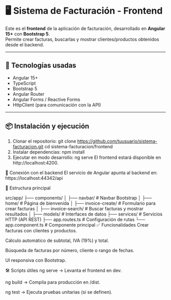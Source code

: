 # 🖥️ Sistema de Facturación - Frontend

Este es el **frontend** de la aplicación de facturación, desarrollado en **Angular 15+** con **Bootstrap 5**.  
Permite crear facturas, buscarlas y mostrar clientes/productos obtenidos desde el backend.

---

## 🚀 Tecnologías usadas
- Angular 15+
- TypeScript
- Bootstrap 5
- Angular Router
- Angular Forms / Reactive Forms
- HttpClient (para comunicación con la API)

---

## 📦 Instalación y ejecución

1. Clonar el repositorio:
   git clone https://github.com/tuusuario/sistema-facturacion.git
   cd sistema-facturacion/frontend
2. Instalar dependencias:
  npm install
3. Ejecutar en modo desarrollo:
  ng serve
El frontend estará disponible en http://localhost:4200.

🔗 Conexión con el backend
El servicio de Angular apunta al backend en:
https://localhost:44342/api


📁 Estructura principal

src/app/
 ├── components/
 │    ├── navbar/           # Navbar Bootstrap
 │    ├── home/             # Página de bienvenida
 │    ├── invoice-create/   # Formulario para crear facturas
 │    ├── invoice-search/   # Buscar facturas y mostrar resultados
 │
 ├── models/                # Interfaces de datos
 ├── services/              # Servicios HTTP (API REST)
 ├── app.routes.ts          # Configuración de rutas
 └── app.component.ts       # Componente principal
✅ Funcionalidades
Crear facturas con clientes y productos.

Cálculo automático de subtotal, IVA (19%) y total.

Búsqueda de facturas por número, cliente o rango de fechas.

UI responsiva con Bootstrap.

🛠️ Scripts útiles
ng serve → Levanta el frontend en dev.

ng build → Compila para producción en /dist.

ng test → Ejecuta pruebas unitarias (si se definen).
